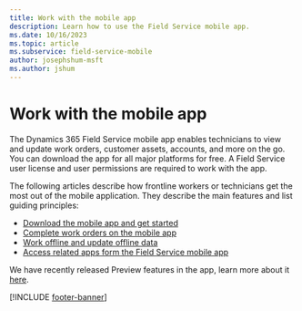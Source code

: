 ```yaml
---
title: Work with the mobile app
description: Learn how to use the Field Service mobile app.
ms.date: 10/16/2023
ms.topic: article
ms.subservice: field-service-mobile
author: josephshum-msft
ms.author: jshum
---
```


# Work with the mobile app

The Dynamics 365 Field Service mobile app enables technicians to view and update work orders, customer assets, accounts, and more on the go. You can download the app for all major platforms for free. A Field Service user license and user permissions are required to work with the app.

The following articles describe how frontline workers or technicians get the most out of the mobile application. They describe the main features and list guiding principles:

- [Download the mobile app and get started](download-get-started-mobile-app.md)
- [Complete work orders on the mobile app](get-work-done-mobile-app.md)
- [Work offline and update offline data](work-offline-mobile-app.md)
- [Access related apps form the Field Service mobile app](access-related-apps-mobile-app.md)

We have recently released Preview features in the app, learn more about it [here](mobile-powerapp-newux-overview.md).

[!INCLUDE [footer-banner](../../includes/footer-banner.md)]
